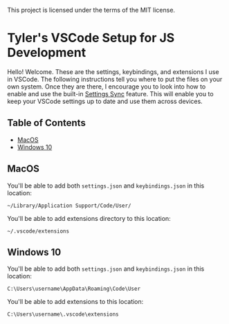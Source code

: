 This project is licensed under the terms of the MIT license.

# Tyler's VSCode Setup for JS Development

Hello! Welcome. These are the settings, keybindings, and extensions I use in VSCode. The following instructions tell you where to put the files on your own system. Once they are there, I encourage you to look into how to enable and use the built-in [Settings Sync](https://code.visualstudio.com/docs/editor/settings-sync) feature. This will enable you to keep your VSCode settings up to date and use them across devices.

## Table of Contents
 - [MacOS](#macos)
 - [Windows 10](#windows-10)

## MacOS
You'll be able to add both `settings.json` and `keybindings.json` in this location:

```
~/Library/Application Support/Code/User/
```

You'll be able to add extensions directory to this location:

```
~/.vscode/extensions
```

## Windows 10
You'll be able to add both `settings.json` and `keybindings.json` in this location:

```
C:\Users\username\AppData\Roaming\Code\User
```

You'll be able to add extensions to this location:
```
C:\Users\username\.vscode\extensions
```

